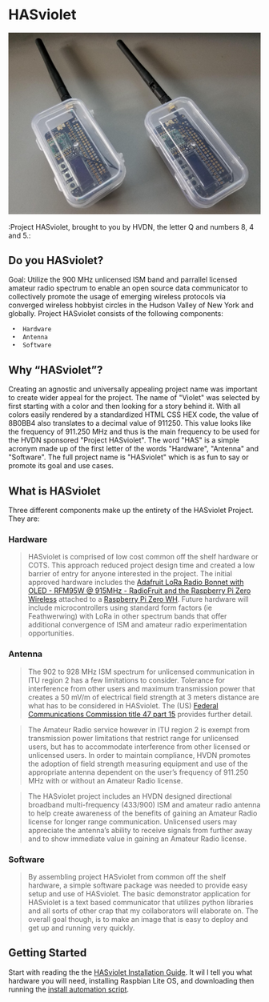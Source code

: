 # HASviolet


![alt-test](https://github.com/hudsonvalleydigitalnetwork/hasviolet/raw/master/hardware/hasviolet-hw.png)

:Project HASviolet, brought to you by HVDN, the letter Q and numbers 8, 4 and 5.: 

## Do you HASviolet?

Goal: Utilize the 900 MHz unlicensed ISM band and parrallel licensed amateur radio spectrum to enable an open source data communicator to collectively promote the usage of emerging wireless protocols via converged wireless hobbyist circles in the Hudson Valley of New York and globally. Project HASviolet consists of the following components:

     •	Hardware
     •	Antenna
     •	Software
     
## Why “HASviolet”?

Creating an agnostic and universally appealing project name was important to create wider appeal for the project. The name of "Violet" was selected by first starting with a color and then looking for a story behind it. With all colors easily rendered by a standardized HTML CSS HEX code, the value of 8B0BB4 also translates to a decimal value of 911250. This value looks like the frequency of 911.250 MHz and thus is the main frequency to be used for the HVDN sponsored "Project HASviolet".  The word "HAS" is a simple acronym made up of the first letter of the words "Hardware", "Antenna" and "Software". The full project name is "HASviolet" which is as fun to say or promote its goal and use cases.

## What is HASviolet

Three different components make up the entirety of the HASviolet Project. They are: 

### Hardware 
> HASviolet is comprised of low cost common off the shelf hardware or COTS. This approach reduced project design time and created a low barrier of entry for anyone interested in the project. The initial approved hardware includes the [Adafruit LoRa Radio Bonnet with OLED - RFM95W @ 915MHz - RadioFruit and the Raspberry Pi Zero Wireless](https://www.adafruit.com/product/4074) attached to a [Raspberry Pi Zero WH](https://www.adafruit.com/product/3708). Future hardware will include microcontrollers using standard form factors (ie Feathwerwing) with LoRa in other spectrum bands that offer additional convergence of ISM and amateur radio experimentation opportunities.

### Antenna
> The 902 to 928 MHz ISM spectrum for unlicensed communication in ITU region 2 has a few limitations to consider. Tolerance for interference from other users and maximum transmission power that creates a 50 mV/m of electrical field strength at 3 meters distance are what has to be considered in HASviolet. The (US) [Federal Communications Commission title 47 part 15](https://www.fcc.gov/wireless/bureau-divisions/technologies-systems-and-innovation-division/rules-regulations-title-47) provides further detail. 

> The Amateur Radio service however in ITU region 2 is exempt from transmission power limitations that restrict range for unlicensed users, but has to accommodate interference from other licensed or unlicensed users. In order to maintain compliance, HVDN promotes the adoption of field strength measuring equipment and use of the appropriate antenna dependent on the user’s frequency of 911.250 MHz with or without an Amateur Radio license.

> The HASviolet project includes an HVDN designed directional broadband multi-frequency (433/900) ISM and amateur radio antenna to help create awareness of the benefits of gaining an Amateur Radio license for longer range communication. Unlicensed users may appreciate the antenna’s ability to receive signals from further away and to show immediate value in gaining an Amateur Radio license.

### Software 
> By assembling project HASviolet from common off the shelf hardware, a simple software package was needed to provide easy setup and use of HASviolet.  The basic demonstrator application for HASviolet is a text based communicator that utilizes python libraries and all sorts of other crap that my collaborators will elaborate on. The overall goal though, is to make an image that is easy to deploy and get up and running very quickly.

## Getting Started

Start with reading the the [HASviolet Installation Guide](https://github.com/hudsonvalleydigitalnetwork/hasviolet/blob/master/HASviolet_Installation_Guide_v1-1.pdf). It wil     l tell you what hardware you will need, installing Raspbian Lite OS, and downloading then running the [install automation script](https://github.com/hudsonvalleydigitalnetwork/hasviolet/blob/master/HASviolet_install.sh).
